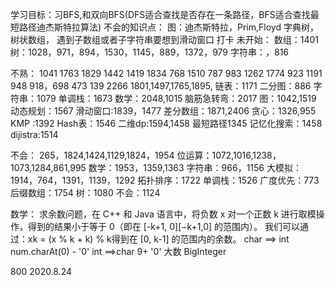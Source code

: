 学习目标：习BFS,和双向BFS(DFS适合查找是否存在一条路径，BFS适合查找最短路径迪杰斯特拉算法)
不会的知识点：
图：迪杰斯特拉，Prim,Floyd
字典树，树状数组，
遇到子数组或者子字符串要想到滑动窗口
打卡
未开始：
数组：1401
树：1028，971，894，1530，1145，889，1372，979
字符串：，816

不熟：
1041 1763 1829 1442 1419 1834 768 1510 787 983 1262 1774 923 1191 948 918，698 473 139 2266 1801,1497,1765,1895,
链表：1171
二分图：886
字符串：1079
单调栈：1673
数学：2048,1015
脑筋急转弯：2017
图：1042,1519
动态规划：1567
滑动窗口:1839，1477
差分数组：1871,2406
贪心：1326,955
KMP :1392
Hash表：1546
二维dp:1594,1458
最短路径1345
记忆化搜索：1458
dijistra:1514



不会：
265，1824,1424,1129,1824，1954
位运算：1072,1016,1238，1073,1284,861,995
数学：1953，1359,1363
字符串：966，1156
大模拟：1914，764，1391，1139，1292
拓扑排序：1722
单调栈：1526
广度优先：773
后缀数组：1754
树：1080
不会：1124


数学：
求余数问题，在 C++ 和 Java 语言中，将负数 x 对一个正数 k 进行取模操作，得到的结果小于等于 0（即在 [-k+1, 0][−k+1,0] 的范围内）。
我们可以通过：xk = (x % k + k) % k得到在 [0, k-1] 的范围内的余数。
char ==> int num.charAt(0) - '0'
int ==>char 9+ '0'
大数
BigInteger 
 



800 2020.8.24

